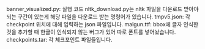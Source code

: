 banner_visualized.py: 실행 코드
nltk_download.py는 nltk 파일을 다운로드 받아야 되는 구간이 있는게 해당 파일을 다운로드 받는 명령어가 있습니다.
tmpv5.json: 각 checkpoint 위치에 대해 입력하는 json 파일입니다.
malgun.ttf: bbox에 글자 인식한 것을 추가할 때 한글이 인식되지 않는 버그가 있어 따로 폰트를 넣어놨습니다.
checkpoints.tar: 각 체크포인트 파일들입니다.